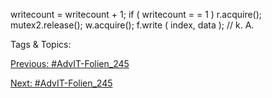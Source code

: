 writecount  = writecount  + 1;
if ( writecount  = = 1 ) r.acquire();
mutex2.release();
w.acquire();
f.write  ( index, data ); // k. A.

   Tags & Topics:
   

[Previous: #AdvIT-Folien_245](AdvIT-Folien_245.md)

[Next: #AdvIT-Folien_245](AdvIT-Folien_245.md)